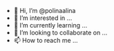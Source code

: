 - 👋 Hi, I’m @polinaalina
- 👀 I’m interested in ...
- 🌱 I’m currently learning ...
- 💞️ I’m looking to collaborate on ...
- 📫 How to reach me ...

<!---
polinaalina/polinaalina is a ✨ special ✨ repository because its `README.md` (this file) appears on your GitHub profile.
You can click the Preview link to take a look at your changes.
--->
